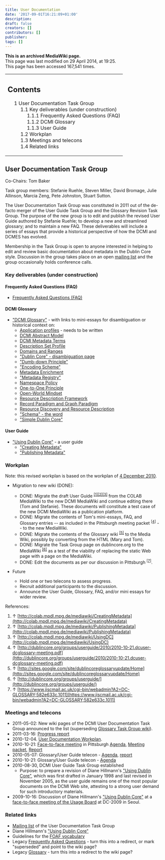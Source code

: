 ```yaml
---
title: User Documentation
date: '2017-09-01T16:21:09+01:00'
description: 
draft: false
creators: []
contributors: []
publisher: 
tags: []
---
```


 **This is an archived MediaWiki page.**  
This page was last modified on 29 April 2014, at 19:25.  
This page has been accessed 167,541 times.

<table id="toc" class="toc">
  <tr>
    <td>
      <div id="toctitle">
        <h2>Contents</h2>
      </div>
      <ul>
        <li class="toclevel-1 tocsection-1">
          <a href="#User_Documentation_Task_Group"><span class="tocnumber">1</span> <span class="toctext">User Documentation Task Group</span></a>
          <ul>
            <li class="toclevel-2 tocsection-2">
              <a href="#Key_deliverables_.28under_construction.29"><span class="tocnumber">1.1</span> <span class="toctext">Key deliverables (under construction)</span></a>
              <ul>
                <li class="toclevel-3 tocsection-3"><a href="#Frequently_Asked_Questions_.28FAQ.29"><span class="tocnumber">1.1.1</span> <span class="toctext">Frequently Asked Questions (FAQ)</span></a></li>
                <li class="toclevel-3 tocsection-4"><a href="#DCMI_Glossary"><span class="tocnumber">1.1.2</span> <span class="toctext">DCMI Glossary</span></a></li>
                <li class="toclevel-3 tocsection-5"><a href="#User_Guide"><span class="tocnumber">1.1.3</span> <span class="toctext">User Guide</span></a></li>
              </ul>
            </li>
            <li class="toclevel-2 tocsection-6"><a href="#Workplan"><span class="tocnumber">1.2</span> <span class="toctext">Workplan</span></a></li>
            <li class="toclevel-2 tocsection-7"><a href="#Meetings_and_telecons"><span class="tocnumber">1.3</span> <span class="toctext">Meetings and telecons</span></a></li>
            <li class="toclevel-2 tocsection-8"><a href="#Related_links"><span class="tocnumber">1.4</span> <span class="toctext">Related links</span></a></li>
          </ul>
        </li>
      </ul>
    </td>
  </tr>
</table>

## User Documentation Task Group 

Co-Chairs: Tom Baker

Task group members: Stefanie Ruehle, Steven Miller, David Bromage, Julie Allinson, Marcia Zeng, Pete Johnston, Stuart Sutton.

The User Documentation Task Group was constituted in 2011 out of the de-facto merger of the User Guide Task Group and the Glossary Revision Task Group. The purpose of the new group is to edit and publish the revised User Guide authored by Stefanie Ruehle; to develop a new and streamlined glossary; and to maintain a new FAQ. These deliverables will include a series of essays that provide a historical perspective of how the DCMI and DCMES has evolved.

Membership in the Task Group is open to anyone interested in helping to edit and review basic documentation about metadata in the Dublin Core style. Discussion in the group takes place on an open [mailing list](http://www.jiscmail.ac.uk/lists/dc-glossary.html) and the group occasionally holds conference calls.

### Key deliverables (under construction) 

#### Frequently Asked Questions (FAQ) 

- [Frequently Asked Questions (FAQ)](/mediawiki_wiki/FAQ)

#### DCMI Glossary 

- ["DCMI Glossary"](/mediawiki_wiki/Glossary) - with links to mini-essays for disambiguation or historical context on:
  - [Application profiles](/mediawiki_wiki/Glossary/Application_Profile) - needs to be written
  - [DCMI Abstract Model](/mediawiki_wiki/Glossary/DCMI_Abstract_Model)
  - [DCMI Metadata Terms](/mediawiki_wiki/Glossary/DCMI_Metadata_Terms)
  - [Description Set Profile](/mediawiki_wiki/Glossary/Description_Set_Profile)
  - [Domains and Ranges](/mediawiki_wiki/Glossary/Domains_and_Ranges)
  - ["Dublin Core" - disambiguation page](/mediawiki_wiki/Glossary/Dublin_Core)
  - ["Dumb-down Principle"](/mediawiki_wiki/Glossary/Dumb-Down_Principle)
  - ["Encoding Scheme"](/mediawiki_wiki/Glossary/Encoding_Scheme)
  - [Metadata Enrichment](/mediawiki_wiki/Glossary/Metadata_Enrichment)
  - ["Metadata Registry"](/mediawiki_wiki/Glossary/Metadata_Registry)
  - [Namespace Policy](/mediawiki_wiki/Glossary/Namespace_Policy)
  - [One-to-One Principle](/mediawiki_wiki/Glossary/One-to-One_Principle)
  - [Open-World Mindset](/index.php?title=Glossary/Open-World_Mindset&action=edit&redlink=1 "Glossary/Open-World Mindset (page does not exist)")
  - [Resource Description Framework](/mediawiki_wiki/Glossary/RDF)
  - [Record Paradigm and Graph Paradigm](/mediawiki_wiki/Glossary/Record_Paradigm_and_Graph_Paradigm)
  - [Resource Discovery and Resource Description](/mediawiki_wiki/Glossary/Resource_Discovery)
  - ["Schema" - the word](/mediawiki_wiki/Glossary/Schema)
  - ["Simple Dublin Core"](/mediawiki_wiki/Glossary/Simple_Dublin_Core)

#### User Guide 

- ["Using Dublin Core"](/mediawiki_wiki/User_Guide) - a user guide
  - ["Creating Metadata"](/mediawiki_wiki/User_Guide/Creating_Metadata)
  - ["Publishing Metadata"](/mediawiki_wiki/User_Guide/Publishing_Metadata)

### Workplan 

Note: this revised workplan is based on the workplan of [4 December 2010](/mediawiki_wiki/User_Documentation/Workplan_20101204).

- Migration to new wiki (DONE):
  - DONE: Migrate the draft User Guide <sup id="cite_ref-0" class="reference"><a href="#cite_note-0">[1]</a></sup><sup id="cite_ref-1" class="reference"><a href="#cite_note-1">[2]</a></sup><sup id="cite_ref-2" class="reference"><a href="#cite_note-2">[3]</a></sup> from the COLAB MediaWiki to the new DCMI MediaWiki and continue editing there (Tom and Stefanie). These documents will constitute a test case of the new DCMI MediaWiki as a publication platform.
  - DONE: Migrate the contents of Tom's mini-essays, FAQ, and Glossary entries -- as included in the Pittsburgh meeting packet <sup id="cite_ref-3" class="reference"><a href="#cite_note-3">[4]</a></sup> -- to the new MediaWiki.
  - DONE: Migrate the contents of the Glossary wiki <sup id="cite_ref-4" class="reference"><a href="#cite_note-4">[5]</a></sup> to the Media Wiki, possibly by converting from the HTML (Mary and Tom). 
  - DONE: Migrate the Task Group page on dublincore.org to the MediaWiki <sup id="cite_ref-5" class="reference"><a href="#cite_note-5">[6]</a></sup> as a test of the viability of replacing the static Web page with a page on the MediaWiki.
  - DONE: Edit the documents as per our discussion in Pittsburgh <sup id="cite_ref-6" class="reference"><a href="#cite_note-6">[7]</a></sup>.

- Future
  - Hold one or two telecons to assess progress.
  - Recruit additional participants to the discussion.
  - Announce the User Guide, Glossary, FAQ, and/or mini essays for wider review.

References:

1. ↑ [http://colab.mpdl.mpg.de/mediawiki/CreatingMetadata](http://colab.mpdl.mpg.de/mediawiki/CreatingMetadata)
2. ↑ [http://colab.mpdl.mpg.de/mediawiki/PublishingMetadata](http://colab.mpdl.mpg.de/mediawiki/PublishingMetadata)
3. ↑ [http://colab.mpdl.mpg.de/mediawiki/UsingDC](http://colab.mpdl.mpg.de/mediawiki/UsingDC)
4. ↑ [http://dublincore.org/groups/userguide/2010/2010-10-21.dcuser-dcglossary-meeting.pdf](http://dublincore.org/groups/userguide/2010/2010-10-21.dcuser-dcglossary-meeting.pdf)
5. ↑ [http://sites.google.com/site/dublincoreglossaryupdate/Home](http://sites.google.com/site/dublincoreglossaryupdate/Home)
6. ↑ [http://dublincore.org/groups/userguide/](http://dublincore.org/groups/userguide/)
7. ↑ [https://www.jiscmail.ac.uk/cgi-bin/webadmin?A2=DC-GLOSSARY;582e633c.1011](https://www.jiscmail.ac.uk/cgi-bin/webadmin?A2=DC-GLOSSARY;582e633c.1011)

### Meetings and telecons 

- 2011-05-02: New wiki pages of the DCMI User Documentation Task Group announced to the list (superseding [Glossary Task Group wiki](http://sites.google.com/site/dublincoreglossaryupdate/Home)).
- 2011-03-16: [Progress report](/mediawiki_wiki/User_Documentation/Progress_Report_20110316)
- 2010-12-04. [User Documentation Workplan](/mediawiki_wiki/User_Documentation/Workplan_20101204).
- 2010-10-21: [Face-to-face meeting](/mediawiki_wiki/User_Documentation/Meeting_20101021) in Pittsburgh [Agenda](http://dublincore.org/groups/userguide/2010/2010-10-21.dcglossary-dcuser-agenda.html), [Meeting packet](/mediawiki_wiki/files/Meeting_Packet_20101021.pdf), [Report](http://dublincore.org/groups/userguide/2010/2010-10-21.dcglossary-meeting-report.html)
- 2010-05-07: Glossary/User Guide telecon - [Agenda](http://dublincore.org/groups/userguide/2010/2010-05-07.dcglossary-telecon-agenda.html), [report](http://dublincore.org/groups/userguide/2010/2010-05-07.dcglossary-telecon-report.html)
- 2010-10-21: Glossary/User Guide telecon - [Agenda](http://dublincore.org/groups/userguide/2010/2010-09-28.dcglossary-telecon-agenda.html)
- 2010-08-30, DCMI User Guide Task Group established 
  - Purpose: to prepare a revision of Diane Hillmann's ["Using Dublin Core"](http://dublincore.org/documents/usageguide/), which was first drafted in January 1998 and last revised in November 2005, as the user guide remains one of the most popular documents on the DCMI Web site, attesting to a strong user demand for such introductory materials.
- 2009-10-16: Discussion of Diane Hillmann's ["Using Dublin Core"](http://dublincore.org/documents/usageguide/) at a [face-to-face meeting of the Usage Board](http://dublincore.org/usage/minutes/2009/2009-10-16.dcub-meeting-seoul-minutes.html) at DC-2009 in Seoul.

### Related links 

- [Mailing list](http://www.jiscmail.ac.uk/lists/dc-glossary.html) of the User Documentation Task Group
- Diane Hillmann's ["Using Dublin Core"](http://dublincore.org/documents/usageguide/)
- Guidelines for the [FOAF vocabulary](http://xmlns.com/foaf/spec/#term_currentProject)
- Legacy [Frequently Asked Questions](http://dublincore.org/resources/faq) - turn this into a redirect, or mark "superseded" and point to the wiki page?
- Legacy [Glossary](http://dublincore.org/documents/usageguide/glossary.shtml) - turn this into a redirect to the wiki page?

